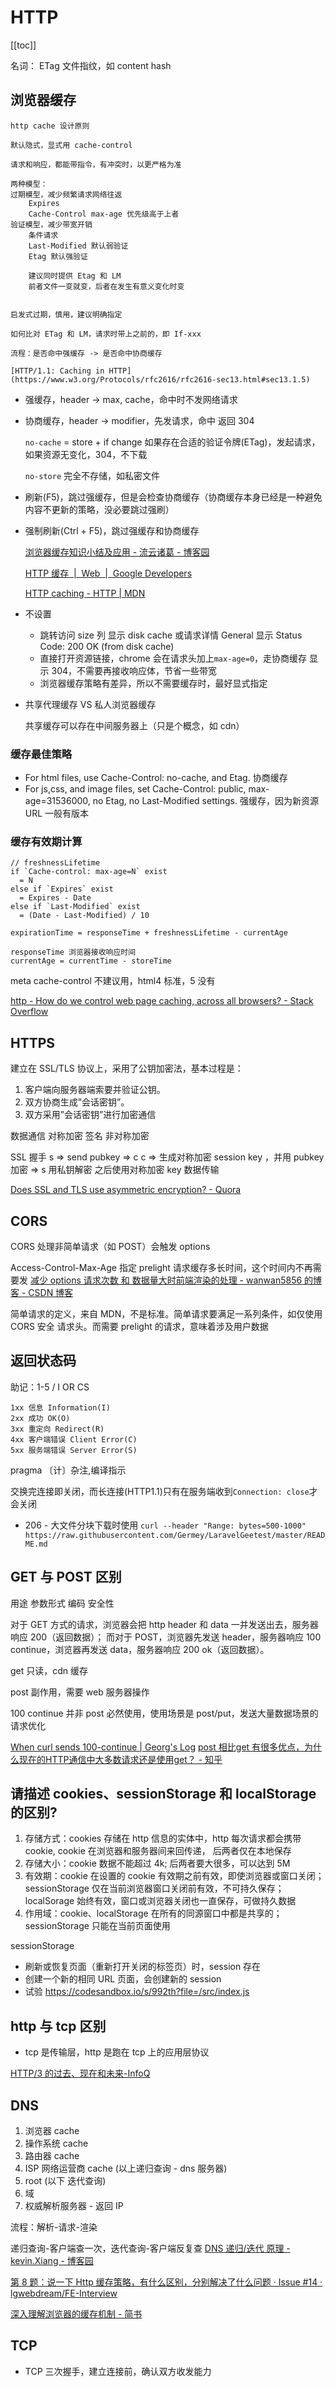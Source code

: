 # HTTP
[[toc]]

名词： ETag 文件指纹，如 content hash

## 浏览器缓存

```
http cache 设计原则

默认隐式，显式用 cache-control

请求和响应，都能带指令，有冲突时，以更严格为准

两种模型：
过期模型，减少频繁请求网络往返
	Expires
	Cache-Control max-age 优先级高于上者
验证模型，减少带宽开销
	条件请求
	Last-Modified 默认弱验证
	Etag 默认强验证

	建议同时提供 Etag 和 LM
	前者文件一变就变，后者在发生有意义变化时变


启发式过期，慎用，建议明确指定

如何比对 ETag 和 LM，请求时带上之前的，即 If-xxx

流程：是否命中强缓存 -> 是否命中协商缓存

[HTTP/1.1: Caching in HTTP](https://www.w3.org/Protocols/rfc2616/rfc2616-sec13.html#sec13.1.5)

```

- 强缓存，header -> max, cache，命中时不发网络请求
- 协商缓存，header -> modifier，先发请求，命中 返回 304

  `no-cache` = store + if change 如果存在合适的验证令牌(ETag)，发起请求，如果资源无变化，304，不下载

  `no-store` 完全不存储，如私密文件

- 刷新(F5)，跳过强缓存，但是会检查协商缓存（协商缓存本身已经是一种避免内容不更新的策略，没必要跳过强刷）
- 强制刷新(Ctrl + F5)，跳过强缓存和协商缓存

  [浏览器缓存知识小结及应用 - 流云诸葛 - 博客园](https://www.cnblogs.com/lyzg/p/5125934.html)

  [HTTP 缓存  |  Web  |  Google Developers](https://developers.google.com/web/fundamentals/performance/optimizing-content-efficiency/http-caching?hl=zh-cn)

  [HTTP caching - HTTP | MDN](https://developer.mozilla.org/en-US/docs/Web/HTTP/Caching)

- 不设置
  - 跳转访问 size 列 显示 disk cache 或请求详情 General 显示 Status Code: 200 OK (from disk cache)
  - 直接打开资源链接，chrome 会在请求头加上`max-age=0`，走协商缓存 显示 304，不需要再接收响应体，节省一些带宽
  - 浏览器缓存策略有差异，所以不需要缓存时，最好显式指定

- 共享代理缓存 VS 私人浏览器缓存

    共享缓存可以存在中间服务器上（只是个概念，如 cdn）

### 缓存最佳策略

- For html files, use Cache-Control: no-cache, and Etag. 协商缓存
- For js,css, and image files, set Cache-Control: public, max-age=31536000, no Etag, no Last-Modified settings. 强缓存，因为新资源 URL 一般有版本

### 缓存有效期计算

```
// freshnessLifetime
if `Cache-control: max-age=N` exist
  = N
else if `Expires` exist
  = Expires - Date
else if `Last-Modified` exist
  = (Date - Last-Modified) / 10

expirationTime = responseTime + freshnessLifetime - currentAge

responseTime 浏览器接收响应时间
currentAge = currentTime - storeTime
```

meta cache-control 不建议用，html4 标准，5 没有

[http - How do we control web page caching, across all browsers? - Stack Overflow](https://stackoverflow.com/questions/49547/how-do-we-control-web-page-caching-across-all-browsers)

## HTTPS

建立在 SSL/TLS 协议上，采用了公钥加密法，基本过程是：

1. 客户端向服务器端索要并验证公钥。
2. 双方协商生成”会话密钥”。
3. 双方采用”会话密钥”进行加密通信

数据通信 对称加密
签名 非对称加密

SSL 握手
s => send pubkey => c
c => 生成对称加密 session key ，并用 pubkey 加密 => s 用私钥解密
之后使用对称加密 key 数据传输

[Does SSL and TLS use asymmetric encryption? - Quora](https://www.quora.com/Does-SSL-and-TLS-use-asymmetric-encryption)

## CORS

CORS 处理非简单请求（如 POST）会触发 options


Access-Control-Max-Age 指定 prelight 请求缓存多长时间，这个时间内不再需要发
  [减少 options 请求次数 和 数据量大时前端渲染的处理 - wanwan5856 的博客 - CSDN 博客](https://blog.csdn.net/wanwan5856/article/details/79592681)

简单请求的定义，来自 MDN，不是标准。简单请求要满足一系列条件，如仅使用 CORS 安全 请求头。而需要 prelight 的请求，意味着涉及用户数据

## 返回状态码

助记：1-5 / I OR CS

```
1xx 信息 Information(I)
2xx 成功 OK(O)
3xx 重定向 Redirect(R)
4xx 客户端错误 Client Error(C)
5xx 服务端错误 Server Error(S)
```

pragma 〔计〕杂注,编译指示

交换完连接即关闭，而长连接(HTTP1.1)只有在服务端收到`Connection: close`才会关闭

- 206 - 大文件分块下载时使用
  `curl --header "Range: bytes=500-1000" https://raw.githubusercontent.com/Germey/LaravelGeetest/master/README.md`

## GET 与 POST 区别

用途
参数形式
编码
安全性

对于 GET 方式的请求，浏览器会把 http header 和 data 一并发送出去，服务器响应 200（返回数据）； 而对于 POST，浏览器先发送 header，服务器响应 100 continue，浏览器再发送 data，服务器响应 200 ok（返回数据）。

get 只读，cdn 缓存

post 副作用，需要 web 服务器操作

100 continue 并非 post 必然使用，使用场景是 post/put，发送大量数据场景的请求优化

[When curl sends 100-continue | Georg's Log](https://gms.tf/when-curl-sends-100-continue.html)
[post 相比get 有很多优点，为什么现在的HTTP通信中大多数请求还是使用get？ - 知乎](https://www.zhihu.com/question/31640769)

## 请描述 cookies、sessionStorage 和 localStorage 的区别?

1. 存储方式：cookies 存储在 http 信息的实体中，http 每次请求都会携带 cookie, cookie 在浏览器和服务器间来回传递， 后两者仅在本地保存
2. 存储大小：cookie 数据不能超过 4k; 后两者要大很多，可以达到 5M
3. 有效期：cookie 在设置的 cookie 有效期之前有效，即使浏览器或窗口关闭；sessionStorage 仅在当前浏览器窗口关闭前有效，不可持久保存；localSorage 始终有效，窗口或浏览器关闭也一直保存，可做持久数据
4. 作用域：cookie、localStorage 在所有的同源窗口中都是共享的；sessionStorage 只能在当前页面使用

sessionStorage
- 刷新或恢复页面（重新打开关闭的标签页）时，session 存在
- 创建一个新的相同 URL 页面，会创建新的 session
- 试验 https://codesandbox.io/s/992th?file=/src/index.js

## http 与 tcp 区别

- tcp 是传输层，http 是跑在 tcp 上的应用层协议

[HTTP/3 的过去、现在和未来-InfoQ](https://www.infoq.cn/article/x80uOvcRyxVYw3KVusUm)

## DNS
1. 浏览器 cache
2. 操作系统 cache
3. 路由器 cache
4. ISP 网络运营商 cache (以上递归查询 - dns 服务器)
5. root (以下 迭代查询)
6. 域
7. 权威解析服务器 - 返回 IP

流程：解析-请求-渲染

递归查询-客户端查一次，迭代查询-客户端反复查
[DNS 递归/迭代 原理 - kevin.Xiang - 博客园](https://www.cnblogs.com/xiangsikai/p/8438601.html)

[第 8 题：说一下 Http 缓存策略，有什么区别，分别解决了什么问题 · Issue #14 · lgwebdream/FE-Interview](https://github.com/lgwebdream/FE-Interview/issues/14#issuecomment-647606369)

[深入理解浏览器的缓存机制 - 简书](https://www.jianshu.com/p/54cc04190252)

## TCP

- TCP 三次握手，建立连接前，确认双方收发能力
